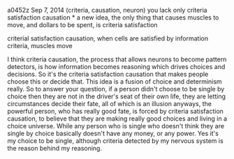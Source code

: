 a0452z
Sep 7, 2014
(criteria, causation, neuron) 
you lack only criteria satisfaction causation * a new idea, the only thing that causes muscles to move, and dollars to be spent, is criteria satisfaction

criterial satisfaction causation, when cells are satisfied by information criteria, muscles move   

I think criteria causation, the process that allows neurons to become pattern detectors, is how information becomes reasoning which drives choices and decisions. So it's the criteria satisfaction causation that makes people choose this or decide that. This idea is a fusion of choice and determinism really. So to answer your question, if a person didn't choose to be single by choice then they are not in the driver's seat of their own life, they are letting circumstances decide their fate, all of which is an illusion anyways, the powerful person, who has really good fate, is forced by criteria satisfaction causation, to believe that they are making really good choices and living in a choice universe. While any person who is single who doesn't think they are single by choice basically doesn't have any money, or any power. Yes it's my choice to be single, although criteria detected by my nervous system is the reason behind my reasoning.

